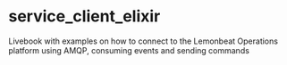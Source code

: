 # service_client_elixir
Livebook with examples on how to connect to the Lemonbeat Operations platform using AMQP, consuming events and sending commands 
